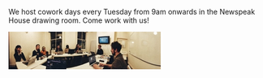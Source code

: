 We host cowork days every Tuesday from 9am onwards in the Newspeak House drawing room. Come work with us!

<img src="/images/classroom-pano.jpg" alt="Bookshelves" class="img-fluid">